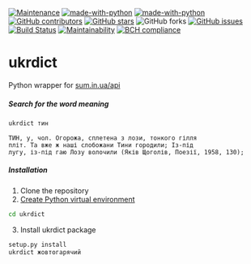 [![Maintenance](https://img.shields.io/badge/Maintained%3F-yes-green.svg)](https://GitHub.com/serhii73/ukrdict/graphs/commit-activity)
[![made-with-python](https://img.shields.io/badge/Made%20with-Python-1f425f.svg)](https://www.python.org/)
[![made-with-python](https://img.shields.io/badge/code%20style-black-000000.svg)](https://github.com/python/black)
[![GitHub contributors](https://img.shields.io/github/contributors/serhii73/ukrdict.svg)](https://GitHub.com/serhii73/ukrdict/graphs/contributors/)
[![GitHub stars](https://img.shields.io/github/stars/serhii73/ukrdict.svg?style=social&label=Star&maxAge=2592000)](https://GitHub.com/serhii73/ukrdict/stargazers/)
![GitHub forks](https://img.shields.io/github/forks/serhii73/ukrdict.svg?style=social)
[![GitHub issues](https://img.shields.io/github/issues/serhii73/ukrdict.svg)](https://GitHub.com/serhii73/ukrdict/issues/)
[![Build Status](https://travis-ci.org/serhii73/ukrdict.svg?branch=master)](https://travis-ci.org/serhii73/ukrdict)
[![Maintainability](https://api.codeclimate.com/v1/badges/18c3e844245a2585f912/maintainability)](https://codeclimate.com/github/serhii73/ukrdict/maintainability)
[![BCH compliance](https://bettercodehub.com/edge/badge/serhii73/ukrdict?branch=master)](https://bettercodehub.com/)


# ukrdict
Python wrapper for [sum.in.ua/api](http://sum.in.ua/api)

##### Search for the word meaning
```bash
ukrdict тин
```
```
ТИН, у, чол. Огорожа, сплетена з лози, тонкого гілля
пліт. Та вже ж наші слобожани Тини городили; Із-під
лугу, із-під гаю Лозу волочили (Яків Щоголів, Поезії, 1958, 130);
```

##### Installation
1. Clone the repository
2. [Create Python virtual environment](https://docs.python.org/3.7/library/venv.html)
```bash
cd ukrdict
```
3. Install ukrdict package
```bash
setup.py install
ukrdict жовтогарячий
```
